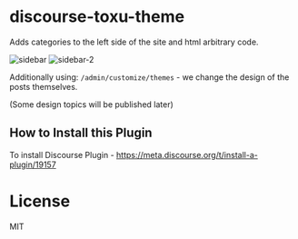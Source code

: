 # discourse-toxu-theme


Adds categories to the left side of the site and html arbitrary code.


<img class="mfp-img" alt="sidebar" src="https://toxu.ru/uploads/default/original/2X/f/f9ca3533b012cafd9e4fe281304e056b3f953f47.jpeg" style="max-height: 589px;">



<img class="mfp-img" alt="sidebar-2" src="https://toxu.ru/uploads/default/original/2X/5/5f952b888e2ec000d5d0c1df7dafaf08df32dd8c.jpeg" style="max-height: 589px;">


Additionally using: `/admin/customize/themes` - we change the design of the posts themselves.

(Some design topics will be published later)

## How to Install this Plugin

To install Discourse Plugin - https://meta.discourse.org/t/install-a-plugin/19157


# License

MIT
